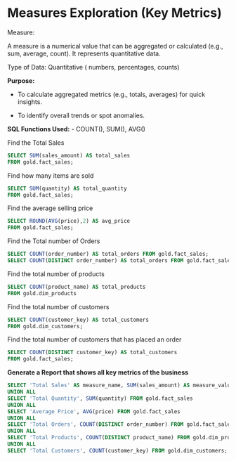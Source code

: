 # Measures Exploration (Key Metrics)

Measure:

A measure is a numerical value that can be aggregated or calculated (e.g., sum, average, count). It represents quantitative data.

Type of Data: Quantitative ( numbers, percentages, counts)

**Purpose:**

- To calculate aggregated metrics (e.g., totals, averages) for quick insights.

- To identify overall trends or spot anomalies.

**SQL Functions Used:**
    - COUNT(), SUM(), AVG()

Find the Total Sales
```sql
SELECT SUM(sales_amount) AS total_sales
FROM gold.fact_sales;
```
Find how many items are sold
```sql
SELECT SUM(quantity) AS total_quantity
FROM gold.fact_sales;
```
Find the average selling price
```sql
SELECT ROUND(AVG(price),2) AS avg_price
FROM gold.fact_sales;
```
Find the Total number of Orders
```sql
SELECT COUNT(order_number) AS total_orders FROM gold.fact_sales;
SELECT COUNT(DISTINCT order_number) AS total_orders FROM gold.fact_sales;
```
Find the total number of products
```sql
SELECT COUNT(product_name) AS total_products
FROM gold.dim_products
```
Find the total number of customers
```sql
SELECT COUNT(customer_key) AS total_customers
FROM gold.dim_customers;
```
Find the total number of customers that has placed an order
```sql
SELECT COUNT(DISTINCT customer_key) AS total_customers
FROM gold.fact_sales;
```
**Generate a Report that shows all key metrics of the business**
```sql
SELECT 'Total Sales' AS measure_name, SUM(sales_amount) AS measure_value FROM gold.fact_sales
UNION ALL
SELECT 'Total Quantity', SUM(quantity) FROM gold.fact_sales
UNION ALL
SELECT 'Average Price', AVG(price) FROM gold.fact_sales
UNION ALL
SELECT 'Total Orders', COUNT(DISTINCT order_number) FROM gold.fact_sales
UNION ALL
SELECT 'Total Products', COUNT(DISTINCT product_name) FROM gold.dim_products
UNION ALL
SELECT 'Total Customers', COUNT(customer_key) FROM gold.dim_customers;
```
